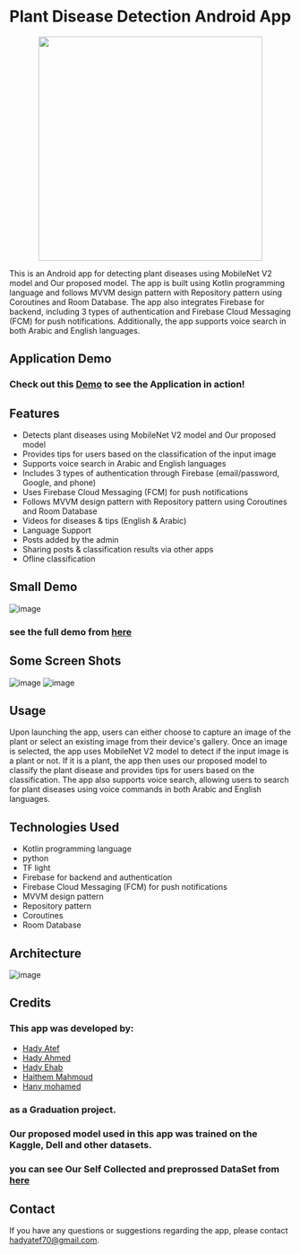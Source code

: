 

# Plant Disease Detection Android App

<p align="center">
  <img src="https://user-images.githubusercontent.com/76757642/236619490-b5e09b73-0ef9-49a0-a625-c5d42c2d97e5.png"  
       style="width: 400px; height: 400px;" />
</p>



This is an Android app for detecting plant diseases using MobileNet V2 model and Our proposed model. The app is built using Kotlin programming language and follows MVVM design pattern with Repository pattern using Coroutines and Room Database. The app also integrates Firebase for backend, including 3 types of authentication and Firebase Cloud Messaging (FCM) for push notifications. Additionally, the app supports voice search in both Arabic and English languages.

## Application Demo
### Check out this [Demo](https://youtu.be/sk_WSSBfKB8) to see the Application in action!


## Features

- Detects plant diseases using MobileNet V2 model and Our proposed model
- Provides tips for users based on the classification of the input image
- Supports voice search in Arabic and English languages
- Includes 3 types of authentication through Firebase (email/password, Google, and phone)
- Uses Firebase Cloud Messaging (FCM) for push notifications
- Follows MVVM design pattern with Repository pattern using Coroutines and Room Database
- Videos for diseases & tips (English & Arabic)
- Language Support
- Posts added by the admin
- Sharing posts & classification results via other apps
- Ofline classification
## Small Demo
![image](https://github.com/hady-o/LeafApp/blob/main/otherWalls/dimo.gif) 
### see the full demo from [here](https://youtu.be/sk_WSSBfKB8)
## Some Screen Shots

![image](https://user-images.githubusercontent.com/76757642/236684476-65d67a8f-b3b5-4d0b-992d-2432f6823959.png)
![image](https://user-images.githubusercontent.com/76757642/236684671-3012cc8e-8a07-49cf-80d5-e388bdf074ea.png)



<!-- <p align="center">


<img src=https://user-images.githubusercontent.com/76757642/236683685-38d0f509-8c8d-4be3-a124-3f675ba5f14c.png
      style="width: 200px; height: 400px;" />
<img src=https://user-images.githubusercontent.com/76757642/236683695-e780c47f-3454-4586-b4ff-004b12a56c99.png
     style="width: 200px; height: 400px;" />
<img src=https://user-images.githubusercontent.com/76757642/236683710-167e3341-fe85-47f4-b6d5-8b2c9b10f448.png
      style="width: 200px; height: 400px;" />
<img src=https://user-images.githubusercontent.com/76757642/236683747-f52e6255-8318-404b-8942-5abea4f2c8a3.png
      style="width: 200px; height: 400px;" />
<img src=https://user-images.githubusercontent.com/76757642/236683759-31c2acf0-e420-4e52-86a8-0e1bf59ae7d7.png
      style="width: 200px; height: 400px;" />
<img src=https://user-images.githubusercontent.com/76757642/236683769-7777f30d-edcb-4fef-99d2-40ec56225b03.png
      style="width: 200px; height: 400px;" />
<img src=https://user-images.githubusercontent.com/76757642/236683784-183c8166-3f9c-43e0-a172-62cb3084643f.png
      style="width: 200px; height: 400px;" />
<img src=https://user-images.githubusercontent.com/76757642/236683788-7079e8c1-4f57-481c-bdf1-55cfecece6eb.png
       style="width: 200px; height: 400px;" />
</p> -->


## Usage

Upon launching the app, users can either choose to capture an image of the plant or select an existing image from their device's gallery. Once an image is selected, the app uses MobileNet V2 model to detect if the input image is a plant or not. If it is a plant, the app then uses our proposed model to classify the plant disease and provides tips for users based on the classification. The app also supports voice search, allowing users to search for plant diseases using voice commands in both Arabic and English languages.

## Technologies Used

- Kotlin programming language
- python
- TF light
- Firebase for backend and authentication
- Firebase Cloud Messaging (FCM) for push notifications
- MVVM design pattern
- Repository pattern 
- Coroutines
- Room Database

## Architecture

![image](https://user-images.githubusercontent.com/76757642/236619134-90d778e1-0ada-4b2b-8ac1-a52ea84f01c0.png)

## Credits

### This app was developed by: 
- [Hady Atef](https://github.com/hady-o)
- [Hady Ahmed](https://github.com/HadyAhmed00)
- [Hady Ehab](https://github.com/HodBossHod)
- [Haithem Mahmoud](https://github.com/haitham2001)
- [Hany mohamed](https://github.com/HaniASU)
### as a Graduation project. 

### Our proposed model used in this app was trained on the Kaggle, Dell and other datasets.
### you can see Our Self Collected and preprossed DataSet from [here](https://kaggle.com/datasets/446e7d99d961700185fd38471afaf9c5de792b6c336ad0c30d210a88a8090486)
## Contact
If you have any questions or suggestions regarding the app, please contact hadyatef70@gmail.com.
